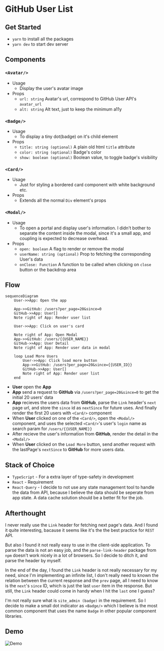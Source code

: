 # GitHub User List
## Get Started
- `yarn` to install all the packages
- `yarn dev` to start dev server
## Components
### `<Avatar/>`
- Usage
    - Display the user's avatar image
- Props
    - `url: string` Avatar's url, correspond to GitHub User API's `avatar_url`
    - `alt: string` Alt text, just to keep the minimum a11y
### `<Badge/>`
- Usage
    - To display a tiny dot(badge) on it's child element
- Props
    - `title: string (optional)` A plain old html `title` attribute
    - `color: string (optional)` Badge's color
    - `show: boolean (optional)` Boolean value, to toggle badge's visibility
### `<Card/>`
- Usage
    - Just for styling a bordered card component with white background etc.
- Props
    - Extends all the normal `Div` element's props
### `<Modal/>`
- Usage
    - To open a portal and display user's information. I didn't bother to separate the content inside the modal, since it's a small app, and coupling is expected to decrease overhead.
- Props
    - `open: boolean` A flag to render or remove the modal
    - `userName: string (optional)` Prop to fetching the corresponding User's data
    - `onClose: Function` A function to be called when clicking on `close` button or the backdrop area
## Flow
```mermaid
sequenceDiagram
    User->>App: Open the app
    
    App->>GitHub: /users?per_page=20&since=0
    GitHub->>App: User[]
    Note right of App: Render user list

    User->>App: Click on user's card

    Note right of App: Open Modal
    App->>GitHub: /users/{{USER_NAME}}
    GitHub->>App: User Detail
    Note right of App: Render user data in modal
    
    loop Load More Users
        User->>App: Click load more button
        App->>GitHub: /users?per_page=20&since={{USER_ID}}
        GitHub->>App: User[]
        Note right of App: Render user list
    end
```
- **User** open the **App**
- **App** send a request to **GitHub** via `/users?per_page=20&since=0` to get the initial 20 users' data
- **App** recieves the users data from **GitHub**, parse the `Link` header's `next` page url, and store the `since` id as `nextSince` for future uses. And finally render the first 20 users with `<Card/>` component
- When **User** clicked on one of the `<Card/>`, open the `<Modal/>` component, and uses the selected `<Card/>`'s user's `login` name as search param for `/users/{{USER_NAME}}`
- After recieve the user's information from **GitHub**, render the detail in the `<Modal/>`
- When **User** clicked on the `Load More` button, send another request with the lastPage's `nextSince` to **GitHub** for more users data.

## Stack of Choice
- `TypeScript` - For a extra layer of type-safety in development
- `React` - Requirement
- `React-Query` - I decide to not use any state management tool to handle the data from API, because I believe the data should be seperate from app state. A data cache solution should be a better fit for the job.

## Afterthought
I never really use the `Link` header for fetching next page's data. And I found it quite interesting, bacause it seems like it's the the best practice for `REST` API.

But also I found it not really easy to use in the client-side application. To parse the data is not an easy job, and the `parse-link-header` package from `npm` doesn't work nicely in a lot  of browsers. So I decide to ditch it, and parse the header by myself.

In the end of the day, I found the `Link` header is not really necessary for my need, since I'm implementing an infinite list, I don't really need to known the relation between the current response and the `prev` page, all I need to know is the `next`'s `since` ID, which is just the last `user` item in the response. But still, the `Link` header could come in handy when I hit the `last` one I guess?

I'm not really sure what is `site_admin (badge)` in the requirement. So I decide to make a small dot indicator as `<Badge/>` which I believe is the most common component that uses the name `Badge` in other popular component libraries.

## Demo
![Demo](./demo.gif "Demo")